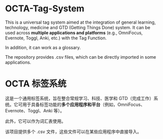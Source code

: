 # OCTA-Tag-System
This is a universal tag system aimed at the integration of general learning, technology, medicine and GTD (Getting Things Done) system. It can be used across **multiple applications and platforms** (e.g., OmniFocus, Evernote, Toggl, Anki, etc.) with the Tag Function.

In addition, it can work as a glossary.

The repository provides .csv files, which can be directly imported in some applications.

# OCTA 标签系统
这是一个通用标签系统，旨在整合常规学习、科技、医学和 GTD（完成工作）系统。它可用于具备标签功能的**多个应用程序和平台**（例如，OmniFocus、Evernote、Toggl、Anki 等）。

此外，它可以作为词汇表使用。

该项目提供多个 .csv 文件，这些文件可以在某些应用程序中直接导入。

